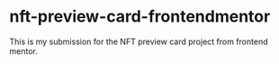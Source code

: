 # nft-preview-card-frontendmentor
This is my submission for the NFT preview card project from frontend mentor.
